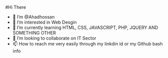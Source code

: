 #Hi There

- 👋 I’m @Ahadhossan
- 👀 I’m interested in Web Desgin
- 🌱 I’m currently learning HTML, CSS, JAVASCRIPT, PHP, JQUERY AND SOMETHING OTHER
- 💞️ I’m looking to collaborate on IT Sector
- 📫 How to reach me very easily through my linkdin id or my Github bash info

<!---
Ahadhossan/Ahadhossan is a ✨ special ✨ repository because its `README.md` (this file) appears on your GitHub profile.
You can click the Preview link to take a look at your changes.
--->
